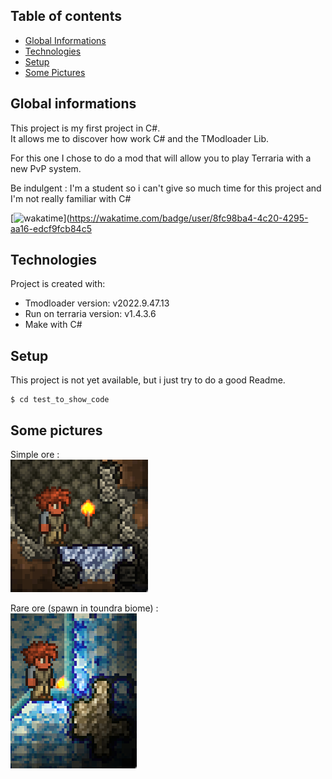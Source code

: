 ## Table of contents
* [Global Informations](#global-informations)
* [Technologies](#technologies)
* [Setup](#setup)
* [Some Pictures](#some-pictures)

## Global informations
This project is my first project in C#.  
It allows me to discover how work C# and the TModloader Lib.

For this one I chose to do a mod that will allow you to play Terraria with a new PvP system.

Be indulgent : I'm a student so i can't give so much time for this project and I'm not really familiar with C#

[![wakatime](https://wakatime.com/badge/user/8fc98ba4-4c20-4295-aa16-edcf9fcb84c5/project/00348739-07f7-44e0-b1f5-f5cd3e423d3e.svg)](https://wakatime.com/badge/user/8fc98ba4-4c20-4295-aa16-edcf9fcb84c5

## Technologies
Project is created with:
* Tmodloader version: v2022.9.47.13
* Run on terraria version: v1.4.3.6
* Make with C#

## Setup
This project is not yet available, but i just try to do a good Readme.

```
$ cd test_to_show_code
```

## Some pictures

Simple ore :  
![simple_ore](./pictures/simple_ore.png)

Rare ore (spawn in toundra biome) :  
![rare_ore](./pictures/rare_ore.png)
